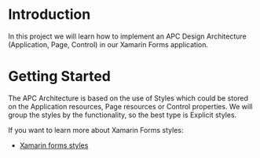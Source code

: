 # Introduction 

In this project we will learn how to implement an APC Design Architecture (Application, Page, Control) in our Xamarin Forms application.

# Getting Started

The APC Architecture is based on the use of Styles which could be stored on the Application resources, Page resources or Control properties.
We will group the styles by the functionality, so the best type is Explicit styles.

If you want to learn more about Xamarin Forms styles: 

- [Xamarin forms styles](https://developer.xamarin.com/guides/xamarin-forms/user-interface/styles/)
